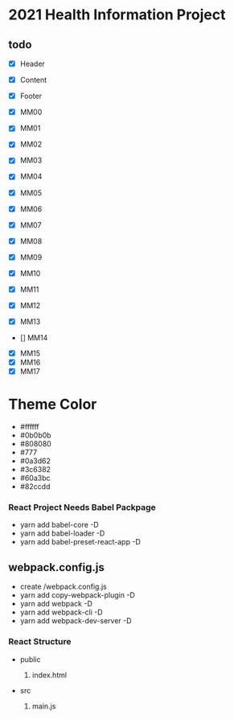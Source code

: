 # 2021 Health Information Project

## todo

- [x] Header
- [x] Content
- [x] Footer

- [x] MM00
- [x] MM01
- [x] MM02
- [x] MM03
- [x] MM04
- [x] MM05
- [x] MM06
- [x] MM07
- [x] MM08
- [x] MM09
- [x] MM10
- [x] MM11
- [x] MM12
- [x] MM13
- [] MM14
- [x] MM15
- [x] MM16
- [x] MM17

# Theme Color

- #ffffff
- #0b0b0b
- #808080
- #777
- #0a3d62
- #3c6382
- #60a3bc
- #82ccdd

### React Project Needs Babel Packpage

- yarn add babel-core -D
- yarn add babel-loader -D
- yarn add babel-preset-react-app -D

## webpack.config.js

- create /webpack.config.js
- yarn add copy-webpack-plugin -D
- yarn add webpack -D
- yarn add webpack-cli -D
- yarn add webpack-dev-server -D

### React Structure

- public
  1. index.html
- src

  1. main.js
